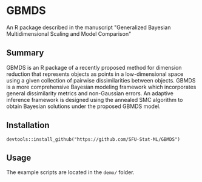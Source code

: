 # GBMDS

An R package described in the manuscript "Generalized Bayesian Multidimensional Scaling and Model Comparison"

## Summary
GBMDS is an R package of a recently proposed method for dimension reduction that represents objects as points in a low-dimensional space using a given collection of pairwise dissimilarities between objects. GBMDS is a more comprehensive Bayesian modeling framework which incorporates general dissimilarity metrics and non-Gaussian errors. An adaptive inference framework is designed using the annealed SMC algorithm to obtain Bayesian solutions under the proposed GBMDS model.

## Installation
`devtools::install_github("https://github.com/SFU-Stat-ML/GBMDS")`

## Usage
The example scripts are located in the `demo/` folder.